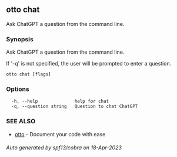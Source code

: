## otto chat

Ask ChatGPT a question from the command line.

### Synopsis

Ask ChatGPT a question from the command line.

If '-q' is not specified, the user will be prompted to enter a question.
	

```
otto chat [flags]
```

### Options

```
  -h, --help              help for chat
  -q, --question string   Question to chat ChatGPT
```

### SEE ALSO

* [otto](otto.md)	 - Document your code with ease

###### Auto generated by spf13/cobra on 18-Apr-2023
